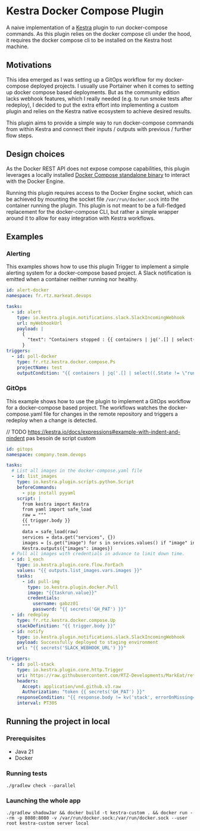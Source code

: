 # Kestra Docker Compose Plugin

A naive implementation of a [Kestra](https://github.com/kestra-io/kestra) plugin to run docker-compose commands.
As this plugin relies on the docker compose cli under the hood, it requires the docker compose cli to be installed
on the Kestra host machine.

## Motivations

This idea emerged as I was setting up a GitOps workflow for my docker-compose deployed projects.
I usually use Portainer when it comes to setting up docker compose based deployments.
But as the community edition lacks webhook features, which I really needed (e.g. to run smoke tests after redeploy),
I decided to put the extra effort into implementing a custom plugin and relies on the Kestra native ecosystem to
achieve desired results.

This plugin aims to provide a simple way to run docker-compose commands from within Kestra and connect their inputs /
outputs with previous / further flow steps.

## Design choices

As the Docker REST API does not expose compose capabilities, this plugin leverages a locally installed
[Docker Compose standalone binary](https://docs.docker.com/compose/install/standalone/) to interact with the Docker
Engine.

Running this plugin requires access to the Docker Engine socket, which can be achieved by mounting the socket file
`/var/run/docker.sock` into the container running the plugin.
This plugin is not meant to be a full-fledged replacement for the docker-compose CLI, but rather a simple wrapper
around it to allow for easy integration with Kestra workflows.

## Examples

### Alerting

This examples shows how to use this plugin Trigger to implement a simple alerting system for a docker-compose
based project. A Slack notification is emitted when a container neither running nor healthy.

```yaml
id: alert-docker
namespace: fr.rtz.markeat.devops

tasks:
  - id: alert
    type: io.kestra.plugin.notifications.slack.SlackIncomingWebhook
    url: myWebhookUrl
    payload: |
      {
        "text": "Containers stopped : {{ containers | jq('.[] | select((.State != \"running\") and .State != \"healthy\")') }}"
      }
triggers:
  - id: poll-docker
    type: fr.rtz.kestra.docker.compose.Ps
    projectName: test
    outputCondition: "{{ containers | jq('.[] | select((.State != \"running\") and .State != \"healthy\")') | length > 0 }}"
```

### GitOps

This example shows how to use the plugin to implement a GitOps workflow for a docker-compose based project. The
workflows watches the docker-compose.yaml file for changes in the remote repository and triggers a redeploy when a
change is detected.

// TODO https://kestra.io/docs/expressions#example-with-indent-and-nindent
pas besoin de script custom

```yaml
id: gitops
namespace: company.team.devops

tasks:
  # List all images in the docker-compose.yaml file
  - id: list_images
    type: io.kestra.plugin.scripts.python.Script
    beforeCommands:
      - pip install pyyaml
    script: |
      from kestra import Kestra
      from yaml import safe_load
      raw = """
      {{ trigger.body }}
      """
      data = safe_load(raw)
      services = data.get("services", {})
      images = [s.get("image") for s in services.values() if "image" in s]
      Kestra.outputs({"images": images})
  # Pull all images with credentials in advance to limit down time.
  - id: 1_each
    type: io.kestra.plugin.core.flow.ForEach
    values: "{{ outputs.list_images.vars.images }}"
    tasks:
      - id: pull-img
        type: io.kestra.plugin.docker.Pull
        image: "{{taskrun.value}}"
        credentials:
          username: gabzz01
          password: "{{ secrets('GH_PAT') }}"
  - id: redeploy
    type: fr.rtz.kestra.docker.compose.Up
    stackDefinition: "{{ trigger.body }}"
  - id: notify
    type: io.kestra.plugin.notifications.slack.SlackIncomingWebhook
    payload: Successfully deployed to staging environment
    url: "{{ secrets('SLACK_WEBHOOK_URL') }}"

triggers:
  - id: poll-stack
    type: io.kestra.plugin.core.http.Trigger
    uri: https://raw.githubusercontent.com/RTZ-Developments/MarkEat/refs/heads/master/environments/staging/docker-compose.yaml
    headers:
      Accept: application/vnd.github.v3.raw
      Authorization: "token {{ secrets('GH_PAT') }}"
    responseCondition: "{{ response.body != kv('stack', errorOnMissing=false) }}"
    interval: PT30S
```

## Running the project in local

### Prerequisites

- Java 21
- Docker

### Running tests

```
./gradlew check --parallel
```

### Launching the whole app

```
./gradlew shadowJar && docker build -t kestra-custom . && docker run --rm -p 8080:8080 -v /var/run/docker.sock:/var/run/docker.sock --user root kestra-custom server local
```
